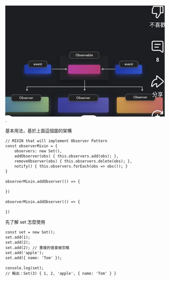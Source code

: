 
![observer pattern 示意圖](https://github.com/Vic428-human/Interview-question-memo/blob/4616c1eb67f8d9aef2294d44f6becda2c905b79b/JavaScript/Screenshot_2025-05-17-16-11-12-051_com.google.android.youtube-edit.jpg).


基本用法，基於上面這個圖的架構

```
// MIXIN that will implement Observer Pattern
const observerMixin = {
    observers: new Set(),
    addObserver(obs) { this.observers.add(obs); },
    removeObserver(obs) { this.observers.delete(obs); },
    notify() { this.observers.forEach(obs => obs()); }
}

observerMixin.addObserver(() => {

})

observerMixin.addObserver(() => {

})

```
先了解 set 怎麼使用

```
const set = new Set();
set.add(1);
set.add(2);
set.add(2); // 重複的值會被忽略
set.add('apple');
set.add({ name: 'Tom' });

console.log(set); 
// 輸出：Set(3) { 1, 2, 'apple', { name: 'Tom' } }
```

